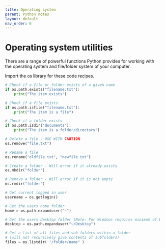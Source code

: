 ```yaml
---
title: Operating system
parent: Python notes
layout: default
nav_order: 6
---
```


# Operating system utilities

There are a range of powerful functions Python provides for working with the operating system and file/folder system of your computer.

Import the os library for these code recipes.

```py
# Check if a file or folder exists of a given name
if os.path.exists("filename.txt"):
    print("The item exists")

# Check if a file exists
if os.path.isfile("filename.txt"):
    print("The item is a file")

# Check if a folder exists
if os.path.isdir("documents"):
    print("The item is a folder/directory")

# Delete a file - USE WITH CAUTION
os.remove("file.txt")

# Rename a file
os.rename("oldfile.txt", "newfile.txt")

# Create a folder - Will error if it already exists
os.mkdir("folder")

# Remove a folder - Will error if it is not empty
os.rmdir("folder")

# Get current logged in user
username = os.getlogin()

# Get the users home folder
home = os.path.expanduser("~")

# Get the users desktop folder (Note: For Windows requires minimum of Windows 7)
desktop = os.path.expanduser("~/Desktop")

# Get a list of all files and sub folders within a folder 
# (will not recursively give contents of subfolders)
files = os.listdir( "/folder/name" )
```
